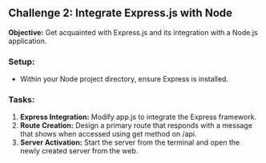 ## Challenge 2: Integrate Express.js with Node

**Objective:** Get acquainted with Express.js and its integration with a Node.js application.

### Setup:

- Within your Node project directory, ensure Express is installed.

### Tasks:

1. **Express Integration:** Modify app.js to integrate the Express framework.
2. **Route Creation:** Design a primary route that responds with a message that shows when accessed using get method on /api.
3. **Server Activation:** Start the server from the terminal and open the newly created server from the web.
